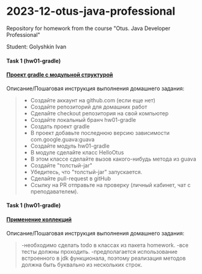 # 2023-12-otus-java-professional
Repository for homework from the course "Otus. Java Developer Professional" 

Student: Golyshkin Ivan

#### Task 1 (hw01-gradle)
#### [Проект gradle с модульной структурой](https://github.com/VanyaTopchik/2023-12-otus-java-professional/tree/main/hw01-gradle)
Описание/Пошаговая инструкция выполнения домашнего задания:


> - Создайте аккаунт на github.com (если еще нет)
> - Создайте репозиторий для домашних работ
> - Сделайте checkout репозитория на свой компьютер
> - Создайте локальный бранч hw01-gradle
> - Создать проект gradle
> - В проект добавьте последнюю версию зависимости com.google.guava:guava
> - Создайте модуль hw01-gradle
> - В модуле сделайте класс HelloOtus
> - В этом классе сделайте вызов какого-нибудь метода из guava
> - Создайте "толстый-jar"
> - Убедитесь, что "толстый-jar" запускается.
> - Сделайте pull-request в gitHub
> - Ссылку на PR отправьте на проверку (личный кабинет, чат с преподавателем).


#### Task 1 (hw01-gradle)
#### [Применение коллекций](https://github.com/VanyaTopchik/2023-12-otus-java-professional/tree/main/hw02-generics)
Описание/Пошаговая инструкция выполнения домашнего задания:

> -необходимо сделать todo в классах из пакета homework.
> -все тесты должны проходить.
> -предполагается использование встроенного в jdk функционала, поэтому реализация методов должна быть буквально из нескольких строк.